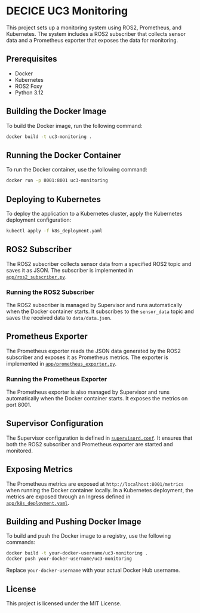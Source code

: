 # DECICE UC3 Monitoring

This project sets up a monitoring system using ROS2, Prometheus, and Kubernetes. The system includes a ROS2 subscriber that collects sensor data and a Prometheus exporter that exposes the data for monitoring.

## Prerequisites

- Docker
- Kubernetes
- ROS2 Foxy
- Python 3.12

## Building the Docker Image

To build the Docker image, run the following command:

```sh
docker build -t uc3-monitoring .
```

## Running the Docker Container

To run the Docker container, use the following command:

```sh
docker run -p 8001:8001 uc3-monitoring
```

## Deploying to Kubernetes

To deploy the application to a Kubernetes cluster, apply the Kubernetes deployment configuration:

```sh
kubectl apply -f k8s_deployment.yaml
```

## ROS2 Subscriber

The ROS2 subscriber collects sensor data from a specified ROS2 topic and saves it as JSON. The subscriber is implemented in [`app/ros2_subscriber.py`](app/ros2_subscriber.py).

### Running the ROS2 Subscriber

The ROS2 subscriber is managed by Supervisor and runs automatically when the Docker container starts. It subscribes to the `sensor_data` topic and saves the received data to `data/data.json`.

## Prometheus Exporter

The Prometheus exporter reads the JSON data generated by the ROS2 subscriber and exposes it as Prometheus metrics. The exporter is implemented in [`app/prometheus_exporter.py`](app/prometheus_exporter.py).

### Running the Prometheus Exporter

The Prometheus exporter is also managed by Supervisor and runs automatically when the Docker container starts. It exposes the metrics on port 8001.

## Supervisor Configuration

The Supervisor configuration is defined in [`supervisord.conf`](supervisord.conf). It ensures that both the ROS2 subscriber and Prometheus exporter are started and monitored.

## Exposing Metrics

The Prometheus metrics are exposed at `http://localhost:8001/metrics` when running the Docker container locally. In a Kubernetes deployment, the metrics are exposed through an Ingress defined in [`app/k8s_deployment.yaml`](app/k8s_deployment.yaml).

## Building and Pushing Docker Image

To build and push the Docker image to a registry, use the following commands:

```sh
docker build -t your-docker-username/uc3-monitoring .
docker push your-docker-username/uc3-monitoring
```

Replace `your-docker-username` with your actual Docker Hub username.

## License

This project is licensed under the MIT License.
